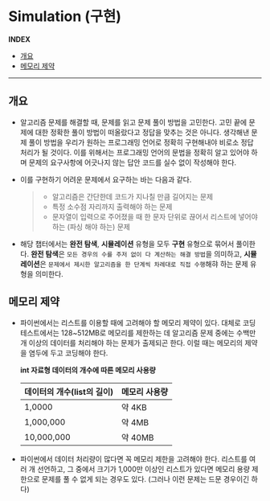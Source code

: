 # Simulation (구현)

**INDEX**
- [개요](#개요)
- [메모리 제약](#메모리-제약)
---

## 개요

- 알고리즘 문제를 해결할 때, 문제를 읽고 문제 풀이 방법을 고민한다. 고민 끝에 문제에 대한 정확한 풀이 방법이 떠올랐다고 정답을 맞추는 것은 아니다. 생각해낸 문제 풀이 방법을 우리가 원하는 프로그래밍 언어로 정확히 구현해내야 비로소 정답 처리가 될 것이다. 이를 위해서는 프로그래밍 언어의 문법을 정확히 알고 있어야 하며 문제의 요구사항에 어긋나지 않는 답안 코드를 실수 없이 작성해야 한다.

- 이를 구현하기 어려운 문제에서 요구하는 바는 다음과 같다.

    > - 알고리즘은 간단한데 코드가 지나칠 만큼 길어지는 문제  
    > - 특정 소수점 자리까지 출력해야 하는 문제  
    > - 문자열이 입력으로 주어졌을 때 한 문자 단위로 끊어서 리스트에 넣어야 하는 (파싱 해야 하는) 문제  

- 해당 챕터에서는 **완전 탐색**, **시뮬레이션** 유형을 모두 **구현** 유형으로 묶어서 풀이한다. **완전 탐색**은 `모든 경우의 수를 주저 없이 다 계산하는 해결 방법`을 의미하고, **시뮬레이션**은 `문제에서 제시한 알고리즘을 한 단계씩 차례대로 직접 수행`해햐 하는 문제 유형을 의미한다.

## 메모리 제약

- 파이썬에서는 리스트를 이용할 때에 고려해야 할 메모리 제약이 있다. 대체로 코딩 테스트에서는 128~512MB로 메모리를 제한하는 데 알고리즘 문제 중에는 수백만 개 이상의 데이터를 처리해야 하는 문제가 출제되곤 한다. 이럴 때는 메모리의 제약을 염두에 두고 코딩해야 한다.

    **int 자료형 데이터의 개수에 따른 메모리 사용량**

    |데이터의 개수(list의 길이)|메모리 사용량|
    |-------------------------|------------|
    |1,0000                   |약 4KB      |
    |1,000,000                |약 4MB      |
    |10,000,000               |약 40MB     |

- 파이썬에서 데이터 처리량이 많다면 꼭 메모리 제한을 고려해야 한다. 리스트를 여러 개 선언하고, 그 중에서 크기가 1,000만 이상인 리스트가 있다면 메모리 용량 제한으로 문제를 풀 수 없게 되는 경우도 있다. (그러나 이런 문제는 드문 경우이긴 하다)